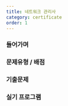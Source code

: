 ```yaml
---
title: 네트워크 관리사
category: certificate
order: 1
---
```


### 들어가며

### 문제유형 / 배점

### 기출문제

### 실기 프로그램